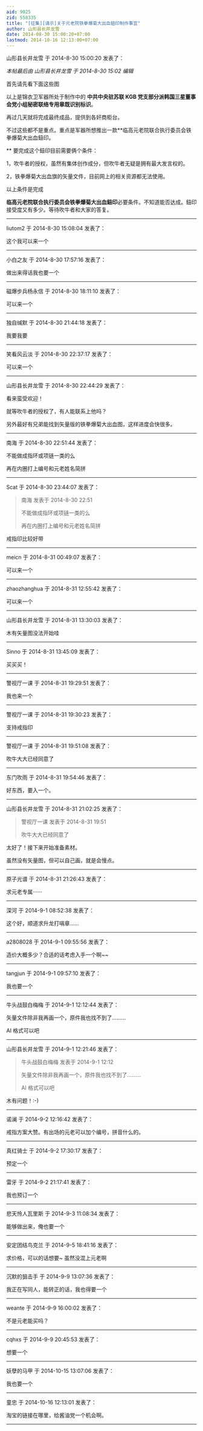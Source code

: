 ```yaml
---
aid: 9025
zid: 558335
title: "[征集][请示]关于元老院铁拳爆菊大出血鈕印制作事宜"
author: 山形县长井龙雪
date: 2014-08-30 15:00:20+07:00
lastmod: 2014-10-16 12:13:00+07:00
---
```


山形县长井龙雪 于 2014-8-30 15:00:20 发表了：

_本帖最后由 山形县长井龙雪 于 2014-8-30 15:02 编辑_

首先请先看下面这些图

以上是锦衣卫军器所处于制作中的
**中共中央驻苏联 KGB 党支部分派韩国三星董事会党小组秘密联络专用章既识别标识**。

再过几天就将完成最终成品，提供到各奸商柜台。

不过这些都不是重点。重点是军器所想推出一款\*\*临高元老院联合执行委员会铁拳爆菊大出血鈕印。

\*\* 要完成这个鈕印目前需要俩个条件：

1，吹牛者的授权，虽然有集体创作成分，但吹牛者无疑是拥有最大发言权的。

2，铁拳爆菊大出血旗的矢量文件，目前网上的相关资源都无法使用。

以上条件是完成

**临高元老院联合执行委员会铁拳爆菊大出血鈕印**必要条件。不知道能否达成。鈕印接受度又有多少。等待吹牛者和大家的答复。

---

liutom2 于 2014-8-30 15:08:04 发表了：

这个我可以来一个

---

小白之友 于 2014-8-30 17:57:16 发表了：

做出来得话我也要一个

---

磁爆步兵杨永信 于 2014-8-30 18:11:10 发表了：

可以来一个

---

独自缄默 于 2014-8-30 21:44:18 发表了：

我要我要

---

笑看风云淡 于 2014-8-30 22:37:17 发表了：

可以来一个

---

山形县长井龙雪 于 2014-8-30 22:44:29 发表了：

看来蛮受欢迎！

就等吹牛者的授权了，有人能联系上他吗？

另外最好有兄弟能找到矢量版的铁拳爆菊大出血图，这样进度会快很多。

---

南海 于 2014-8-30 22:51:44 发表了：

不能做成指环或项链一类的么

再在内圈打上编号和元老姓名简拼

---

Scat 于 2014-8-30 23:44:07 发表了：

> 南海 发表于 2014-8-30 22:51
>
> 不能做成指环或项链一类的么
>
> 再在内圈打上编号和元老姓名简拼

戒指印比较好带

---

meicn 于 2014-8-31 00:49:07 发表了：

可以来一个

---

zhaozhanghua 于 2014-8-31 12:55:42 发表了：

可以来一个

---

山形县长井龙雪 于 2014-8-31 13:30:03 发表了：

木有矢量图没法开始哇

---

Sinno 于 2014-8-31 13:45:09 发表了：

买买买！

---

警视厅一课 于 2014-8-31 19:29:51 发表了：

我也来一个

---

警视厅一课 于 2014-8-31 19:30:23 发表了：

支持戒指印

---

警视厅一课 于 2014-8-31 19:51:08 发表了：

吹牛大大已经同意了

---

东门吹雨 于 2014-8-31 19:54:46 发表了：

好东西，要入一个。

---

山形县长井龙雪 于 2014-8-31 21:02:25 发表了：

> 警视厅一课 发表于 2014-8-31 19:51
>
> 吹牛大大已经同意了

太好了！接下来开始准备素材。

虽然没有矢量图，但可以自己画，就是会慢点。

---

原子光谱 于 2014-8-31 21:26:43 发表了：

求元老专属······

---

深河 于 2014-9-1 08:52:38 发表了：

这个好，顺道求升龙打嗝章……

---

a2808028 于 2014-9-1 09:55:56 发表了：

造价大概多少？合适的话考虑入手一个啊~~

---

tangjun 于 2014-9-1 09:57:10 发表了：

我也要一个

---

牛头战鼓白梅梅 于 2014-9-1 12:12:44 发表了：

矢量文件除非我再画一个，原件我也找不到了.........

AI 格式可以吧

---

山形县长井龙雪 于 2014-9-1 12:21:46 发表了：

> 牛头战鼓白梅梅 发表于 2014-9-1 12:12
>
> 矢量文件除非我再画一个，原件我也找不到了.........
>
> AI 格式可以吧

木有问题！:-)

---

诺澜 于 2014-9-2 12:16:42 发表了：

戒指方案大赞。有出场的元老可以加个编号，拼音什么的。

---

真红骑士 于 2014-9-2 17:30:17 发表了：

预定一个

---

雷牙 于 2014-9-2 21:17:41 发表了：

我也预订一个

---

悲天怜人瓦里斯 于 2014-9-3 11:08:34 发表了：

能够做出来，俺也要一个

---

安定团结鸟克兰 于 2014-9-5 18:41:16 发表了：

求价格，可以的话想要~ 虽然没混上元老啊

---

沉默的狙击手 于 2014-9-9 13:07:36 发表了：

我正在写同人，能转正的话，我也得要一个

---

weante 于 2014-9-9 16:00:02 发表了：

不是元老能买吗？

---

cqhxs 于 2014-9-9 20:45:53 发表了：

想要一个

---

妖孽的马甲 于 2014-10-15 13:07:06 发表了：

我也要一个

---

童忠 于 2014-10-16 12:13:01 发表了：

淘宝的链接在哪里，给酱油党一个机会啊。

---
